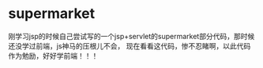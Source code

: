 supermarket
===========
刚学习jsp的时候自己尝试写的一个jsp+servlet的supermarket部分代码，那时候还没学过前端，js神马的压根儿不会， 现在看看这代码，惨不忍睹啊，以此代码作为勉励，好好学前端！！！
